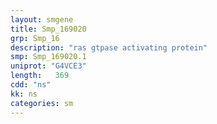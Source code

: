 ```yaml
---
layout: smgene
title: Smp_169020
grp: Smp_16
description: "ras gtpase activating protein"
smp: Smp_169020.1
uniprot: "G4VCE3"
length:   369
cdd: "ns"
kk: ns
categories: sm
---
```

